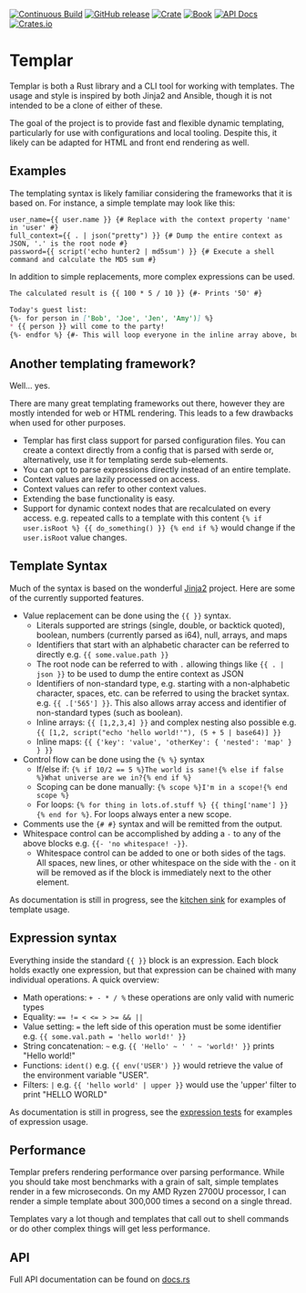[![Continuous Build](https://github.com/proctorlabs/templar/workflows/Continuous%20Build/badge.svg)](https://github.com/proctorlabs/templar/actions)
[![GitHub release](https://img.shields.io/github/v/release/proctorlabs/templar)](https://github.com/proctorlabs/templar/releases)
[![Crate](https://img.shields.io/crates/v/templar.svg?color=%230b7cbc)](https://crates.io/crates/templar)
[![Book](https://img.shields.io/badge/book-current-important.svg)](https://proctorlabs.github.io/templar/)
[![API Docs](https://img.shields.io/badge/docs-current-important.svg)](https://docs.rs/templar/)
[![Crates.io](https://img.shields.io/crates/l/templar)](LICENSE-MIT)

# Templar

Templar is both a Rust library and a CLI tool for working with templates. The usage and style is
inspired by both Jinja2 and Ansible, though it is not intended to be a clone of either of these.

The goal of the project is to provide fast and flexible dynamic templating, particularly for use with
configurations and local tooling. Despite this, it likely can be adapted for HTML and front end rendering
as well.

## Examples

The templating syntax is likely familiar considering the frameworks that it is based on. For instance, a
simple template may look like this:

```properties
user_name={{ user.name }} {# Replace with the context property 'name' in 'user' #}
full_context={{ . | json("pretty") }} {# Dump the entire context as JSON, '.' is the root node #}
password={{ script('echo hunter2 | md5sum') }} {# Execute a shell command and calculate the MD5 sum #}
```

In addition to simple replacements, more complex expressions can be used.

```markdown
The calculated result is {{ 100 * 5 / 10 }} {#- Prints '50' #}

Today's guest list:
{%- for person in ['Bob', 'Joe', 'Jen', 'Amy')] %}
* {{ person }} will come to the party!
{%- endfor %} {#- This will loop everyone in the inline array above, but they array could also come from the context #}
```

## Another templating framework?

Well... yes.

There are many great templating frameworks out there, however they are mostly intended for web or HTML rendering. This leads
to a few drawbacks when used for other purposes.

* Templar has first class support for parsed configuration files. You can create a context directly from a config that is parsed with
  serde or, alternatively, use it for templating serde sub-elements.
* You can opt to parse expressions directly instead of an entire template.
* Context values are lazily processed on access.
* Context values can refer to other context values.
* Extending the base functionality is easy.
* Support for dynamic context nodes that are recalculated on every access. e.g. repeated calls to a template with this content
  `{% if user.isRoot %} {{ do_something() }} {% end if %}` would change if the `user.isRoot` value changes.

## Template Syntax

Much of the syntax is based on the wonderful [Jinja2](https://jinja.palletsprojects.com/en/2.10.x/) project. Here are some
of the currently supported features.

* Value replacement can be done using the `{{ }}` syntax.
    * Literals supported are strings (single, double, or backtick quoted), boolean, numbers (currently parsed as i64), null, arrays, and maps
    * Identifiers that start with an alphabetic character can be referred to directly e.g. `{{ some.value.path }}`
    * The root node can be referred to with `.` allowing things like `{{ . | json }}` to be used to dump the entire context as JSON
    * Identifiers of non-standard type, e.g. starting with a non-alphabetic character, spaces, etc. can be referred to using the
      bracket syntax. e.g. `{{ .['565'] }}`. This also allows array access and identifier of non-standard types (such as boolean).
    * Inline arrays: `{{ [1,2,3,4] }}` and complex nesting also possible e.g. `{{ [1,2, script("echo 'hello world!'"), (5 + 5 | base64)] }}`
    * Inline maps: `{{ {'key': 'value', 'otherKey': { 'nested': 'map' } } }}`
* Control flow can be done using the `{% %}` syntax
    * If/else if: `{% if 10/2 == 5 %}The world is sane!{% else if false %}What universe are we in?{% end if %}`
    * Scoping can be done manually: `{% scope %}I'm in a scope!{% end scope %}`
    * For loops: `{% for thing in lots.of.stuff %} {{ thing['name'] }} {% end for %}`. For loops always enter a new scope.
* Comments use the `{# #}` syntax and will be remitted from the output.
* Whitespace control can be accomplished by adding a `-` to any of the above blocks e.g. `{{- 'no whitespace! -}}`.
    * Whitespace control can be added to one or both sides of the tags. All spaces, new lines, or other whitespace on the side with the `-`
      on it will be removed as if the block is immediately next to the other element.

As documentation is still in progress, see the [kitchen sink](./examples/kitchen_sink.tmpl) for examples of template usage.

## Expression syntax

Everything inside the standard `{{ }}` block is an expression. Each block holds exactly one expression, but that expression can be chained with
many individual operations. A quick overview:

* Math operations: `+ - * / %` these operations are only valid with numeric types
* Equality: `== != < <= > >= && ||`
* Value setting: `=` the left side of this operation must be some identifier e.g. `{{ some.val.path = 'hello world!' }}`
* String concatenation: `~` e.g. `{{ 'Hello' ~ ' ' ~ 'world!' }}` prints "Hello world!"
* Functions: `ident()` e.g. `{{ env('USER') }}` would retrieve the value of the environment variable "USER".
* Filters: `|` e.g. `{{ 'hello world' | upper }}` would use the 'upper' filter to print "HELLO WORLD"

As documentation is still in progress, see the [expression tests](./src/test/expressions.rs) for examples of expression usage.

## Performance

Templar prefers rendering performance over parsing performance. While you should take most benchmarks with a grain of salt, simple templates
render in a few microseconds. On my AMD Ryzen 2700U processor, I can render a simple template about 300,000 times a second on a single thread.

Templates vary a lot though and templates that call out to shell commands or do other complex things will get less performance.

## API

Full API documentation can be found on [docs.rs](https://docs.rs/templar/)
